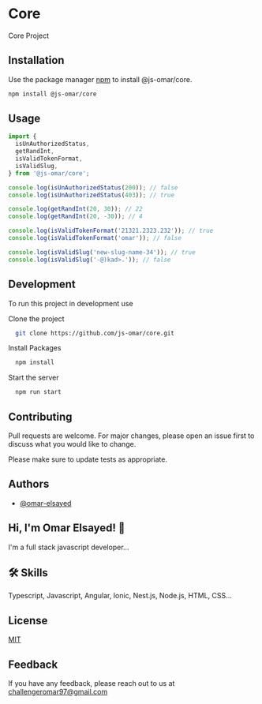 # Core

Core Project

## Installation

Use the package manager [npm](https://www.npmjs.com/) to install @js-omar/core.

```bash
npm install @js-omar/core
```

## Usage

```typescript
import {
  isUnAuthorizedStatus,
  getRandInt,
  isValidTokenFormat,
  isValidSlug,
} from '@js-omar/core';

console.log(isUnAuthorizedStatus(200)); // false
console.log(isUnAuthorizedStatus(403)); // true

console.log(getRandInt(20, 30)); // 22
console.log(getRandInt(20, -30)); // 4

console.log(isValidTokenFormat('21321.2323.232')); // true
console.log(isValidTokenFormat('omar')); // false

console.log(isValidSlug('new-slug-name-34')); // true
console.log(isValidSlug('-@)kad>.')); // false
```

## Development

To run this project in development use

Clone the project

```bash
  git clone https://github.com/js-omar/core.git
```

Install Packages

```bash
  npm install
```

Start the server

```bash
  npm run start
```

## Contributing

Pull requests are welcome. For major changes, please open an issue first to discuss what you would like to change.

Please make sure to update tests as appropriate.

## Authors

- [@omar-elsayed](https://github.com/omar-elsayed97)

## Hi, I'm Omar Elsayed! 👋

I'm a full stack javascript developer...

## 🛠 Skills

Typescript, Javascript, Angular, Ionic, Nest.js, Node.js, HTML, CSS...

## License

[MIT](https://choosealicense.com/licenses/mit/)

## Feedback

If you have any feedback, please reach out to us at challengeromar97@gmail.com
